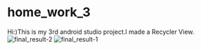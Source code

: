 # home_work_3
Hi:)This is my 3rd android studio project.I made a Recycler View.
![final_result-2](https://github.com/IslamBratan/home_work_3/assets/116435912/96aaa271-893b-47f3-9c92-ab7c6e8ce5bf)
![final_result-1](https://github.com/IslamBratan/home_work_3/assets/116435912/4038b73f-733c-424d-977c-7a6ca04a54cc)
